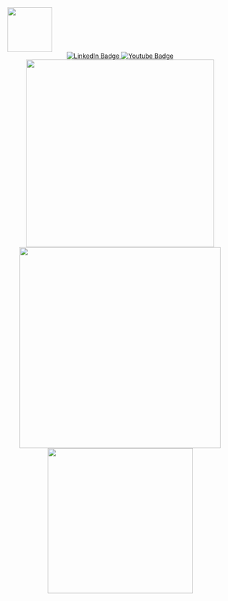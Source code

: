 <div id="header" align="left">
  <img src="https://media.giphy.com/media/M9gbBd9nbDrOTu1Mqx/giphy.gif" width="100"/>
</div>

<div id="badges" align="center">
  <a href="https://www.linkedin.com/in/ferisaprestasi/">
    <img src="https://img.shields.io/badge/LinkedIn-blue?style=for-the-badge&logo=linkedin&logoColor=white" alt="LinkedIn Badge"/>
  </a>
  <a href="https://www.youtube.com/channel/UCioDi1cOf-xV0tkpI-qsk_A">
    <img src="https://img.shields.io/badge/YouTube-red?style=for-the-badge&logo=youtube&logoColor=white" alt="Youtube Badge"/>
  </a>
</div>

<div align=center>
  <img width="420" src="https://github-readme-stats.vercel.app/api?username=prestasicode&theme=tokyonight&show_icons=true&hide_border=true&count_private=true" />
  <img width="450"  src="https://github-readme-streak-stats.herokuapp.com?user=prestasicode&theme=tokyonight&hide_border=true" />
  <img width="325"  src="https://github-readme-stats.vercel.app/api/top-langs/?username=prestasicode&layout=compact&theme=tokyonight&hide_border=true" />
</div>


<br>

<!-- <div align=center>
  
  | ![](https://komarev.com/ghpvc/?username=joshxfi&color=blue) |
  |---|
  *started counting on 9/6/21*
  
</div>

<!-- <div align=center>
  <img width="350" src="https://github-readme-stats.vercel.app/api/top-langs/?username=joshxfi&theme=tokyonight&show_icons=true&hide_border=true&layout=compact" />
</div> -->




